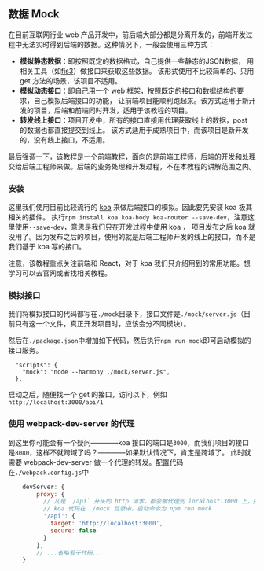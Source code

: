 ## 数据 Mock

在目前互联网行业 web 产品开发中，前后端大部分都是分离开发的，前端开发过程中无法实时得到后端的数据。这种情况下，一般会使用三种方式：

- **模拟静态数据**：即按照既定的数据格式，自己提供一些静态的JSON数据，
	用相关工具（如[fis3](http://fis.baidu.com/fis3/docs/node-mock.html)）做接口来获取这些数据。
	该形式使用不比较简单的、只用 get 方法的场景，该项目不适用。
- **模拟动态接口**：即自己用一个 web 框架，按照既定的接口和数据结构的要求，自己模拟后端接口的功能，
	让前端项目能顺利跑起来。该方式适用于新开发的项目，后端和前端同时开发，适用于该教程的项目。
- **转发线上接口**：项目开发中，所有的接口直接用代理获取线上的数据，post 的数据也都直接提交到线上。
	该方式适用于成熟项目中，而该项目是新开发的，没有线上接口，不适用。

最后强调一下，该教程是一个前端教程，面向的是前端工程师，后端的开发和处理交给后端工程师来做。后端的业务处理和开发过程，不在本教程的讲解范围之内。

### 安装

这里我们使用目前比较流行的 [koa](http://koa.bootcss.com/) 来做后端接口的模拟。因此要先安装 koa 极其相关的插件。
执行`npm install koa koa-body koa-router --save-dev`，注意这里使用`--save-dev`，意思是我们只在开发过程中使用 koa ，
项目发布之后 koa 就没用了。因为发布之后的项目，使用的就是后端工程师开发的线上的接口，而不是我们基于 koa 写的接口。

注意，该教程重点关注前端和 React，对于 koa 我们只介绍用到的常用功能。想学习可以去官网或者找相关教程。

### 模拟接口

我们将模拟接口的代码都写在`./mock`目录下，接口文件是`./mock/server.js`（目前只有这一个文件，真正开发项目时，应该会分不同模块）。

然后在`./package.json`中增加如下代码，然后执行`npm run mock`即可启动模拟的接口服务。

```
  "scripts": {
    "mock": "node --harmony ./mock/server.js",
  },
```

启动之后，随便找一个 get 的接口，访问以下，例如`http://localhost:3000/api/1`

### 使用 webpack-dev-server 的代理

到这里你可能会有一个疑问————koa 接口的端口是`3000`，而我们项目的接口是`8080`，这样不就跨域了吗？————如果默认情况下，肯定是跨域了。
此时就需要 webpack-dev-server 做一个代理的转发。配置代码在`./webpack.config.js`中

```js
    devServer: {
        proxy: {
          // 凡是 `/api` 开头的 http 请求，都会被代理到 localhost:3000 上，由 koa 提供 mock 数据。
          // koa 代码在 ./mock 目录中，启动命令为 npm run mock
          '/api': {
            target: 'http://localhost:3000',
            secure: false
          }
        },
        // ...省略若干代码...
    }
```

